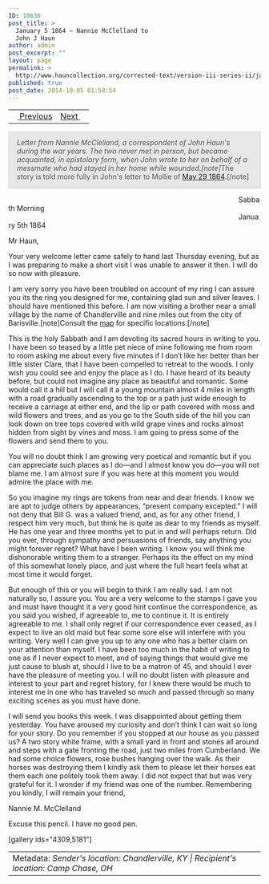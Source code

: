 ```yaml
---
ID: 10638
post_title: >
  January 5 1864 – Nannie McClelland to
  John J Haun
author: admin
post_excerpt: ""
layout: page
permalink: >
  http://www.hauncollection.org/corrected-text/version-iii-series-ii/january-5-1864-nannie-mcclelland-to-john-j-haun/
published: true
post_date: 2014-10-05 01:58:54
---
```

<table style="width: 100%;">
<tbody>
<tr>
<td style="text-align: left;"><a title="January 3 1854" href="http://www.hauncollection.org/version-3/version-iii-series-ii/january-3-1864-john-j-haun-to-mollie-burns%E2%80%A8/"><img src="https://lh3.googleusercontent.com/-EFJpxxNiPNw/VqgtWBCZrMI/AAAAAAAAAFU/WfY4lPFWWkg/s800-Ic42/Soeb-Plain-Arrows-8-10px.png" alt="" width="10" height="10" /> Previous</a></td>
<td style="text-align: right;"><a title="January 6 1854" href="http://www.hauncollection.org/version-3/version-iii-series-ii/january-6-1864-maggie-webb-to-john-j-haun%E2%80%A8/">Next <img src="https://lh3.googleusercontent.com/-67k0cYlpXHw/VqgtWKz1MXI/AAAAAAAAAFU/k9PW_Piyurk/s800-Ic42/Soeb-Plain-Arrows-5-10px.png" alt="" width="10" height="10" />
</a></td>
</tr>
</tbody>
</table>
<p style="padding: 12px 16px 14px 16px; color: #555555; background-color: #e8e7e7; border: #d2d0cf 1px solid;"><em>Letter from Nannie McClelland, a correspondent of John Haun's during the war years. The two never met in person, but became acquainted, in epistolary form, when John wrote to her on behalf of a messmate who had stayed in her home while wounded.[note]</em>The story is told more fully in John's letter to Mollie of <a title="May 29 1864" href="http://www.hauncollection.org/version-3/version-iii-series-ii/may-29-1864-john-j-haun-to-mollie-burns%E2%80%A8/">May 29 1864</a>.[/note]<em>
</em></p>
<span style="margin-left: 460px;">Sabbath Morning
<span style="margin-left: 460px;">January 5th 1864</span></span>

Mr Haun,

Your very welcome letter came safely to hand last Thursday evening, but as I was preparing to make a short visit I was unable to answer it then. I will do so now with pleasure.

I am very sorry you have been troubled on account of my ring I can assure you its the ring you designed for me, containing glad sun and silver leaves. I should have mentioned this before. I am now visiting a brother near a small village by the name of Chandlerville and nine miles out from the city of Barisville.[note]Consult the <a title="Map" href="http://www.hauncollection.org/version-3/map/">map</a> for specific locations.[/note]

This is the holy Sabbath and I am devoting its sacred hours in writing to you. I have been so teased by a little pet niece of mine following me from room to room asking me about every five minutes if I don’t like her better than her little sister Clare, that I have been compelled to retreat to the woods. I only wish you could see and enjoy the place as I do. I have heard of its beauty before, but could not imagine any place as beautiful and romantic. Some would call it a hill but I will call it a young mountain almost 4 miles in length with a road gradually ascending to the top or a path just wide enough to receive a carriage at either end, and the lip or path covered with moss and wild flowers and trees, and as you go to the South side of the hill you can look down on tree tops covered with wild grape vines and rocks almost hidden from sight by vines and moss. I am going to press some of the flowers and send them to you.

You will no doubt think I am growing very poetical and romantic but if you can appreciate such places as I do—and I almost know you do—you will not blame me. I am almost sure if you was here at this moment you would admire the place with me.

So you imagine my rings are tokens from near and dear friends. I know we are apt to judge others by appearances, “present company excepted.” I will not deny that Bill G. was a valued friend, and, as for any other friend, I respect him very much, but think he is quite as dear to my friends as myself. He has one year and three months yet to put in and will perhaps return. Did you ever, through sympathy and persuasions of friends, say anything you might forever regret? What have I been writing. I know you will think me dishonorable writing them to a stranger. Perhaps its the effect on my mind of this somewhat lonely place, and just where the full heart feels what at most time it would forget.

But enough of this or you will begin to think I am really sad. I am not naturally so, I assure you. You are a very welcome to the stamps I gave you and must have thought it a very good hint continue the correspondence, as you said you wished, if agreeable to, me to continue it. It is entirely agreeable to me. I shall only regret if our correspondence ever ceased, as I expect to live an old maid but fear some sore else will interfere with you writing. Very well I can give you up to any one who has a better claim on your attention than myself. I have been too much in the habit of writing to one as if I never expect to meet, and of saying things that would give me just cause to blush at, should I live to be a matron of 45, and should I ever have the pleasure of meeting you. I will no doubt listen with pleasure and interest to your part and regret history, for I knew there would be much to interest me in one who has traveled so much and passed through so many exciting scenes as you must have done.

I will send you books this week. I was disappointed about getting them yesterday. You have aroused my curiosity and don’t think I can wait so long for your story. Do you remember if you stopped at our house as you passed us? A two story white frame, with a small yard in front and stones all around and steps with a gate fronting the road, just two miles from Cumberland. We had some choice flowers, rose bushes hanging over the walk. As their horses was destroying them I kindly ask them to please let their horses eat them each one politely took them away. I did not expect that but was very grateful for it. I wonder if my friend was one of the number. Remembering you kindly, I will remain your friend,

Nannie M. McClelland

Excuse this pencil. I have no good pen.

[gallery ids="4309,5181"]
<table style="width: 100%;">
<tbody>
<tr>
<td>Metadata: <em>Sender's location: Chandlerville, KY | Recipient's location: Camp Chase, OH</em></td>
</tr>
</tbody>
</table>